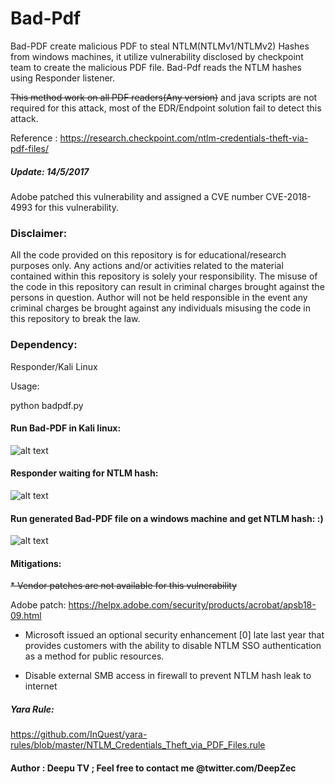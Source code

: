 # Bad-Pdf

Bad-PDF create malicious PDF to steal NTLM(NTLMv1/NTLMv2) Hashes from windows machines, it utilize vulnerability disclosed by checkpoint team to create the malicious PDF file. Bad-Pdf reads the NTLM hashes using Responder listener.

~~This method work on all PDF readers(Any version)~~ and java scripts are not required for this attack, most of the EDR/Endpoint solution fail to detect this attack.

Reference : https://research.checkpoint.com/ntlm-credentials-theft-via-pdf-files/

##### Update: 14/5/2017
Adobe patched this vulnerability and assigned a CVE number CVE-2018-4993 for this vulnerability.

 

### Disclaimer:

All the code provided on this repository is for educational/research purposes only. Any actions and/or activities related to the material contained within this repository is solely your responsibility. The misuse of the code in this repository can result in criminal charges brought against the persons in question. Author will not be held responsible in the event any criminal charges be brought against any individuals misusing the code in this repository to break the law.

### Dependency: 
Responder/Kali Linux

Usage:

python badpdf.py

#### Run Bad-PDF in Kali linux:

![alt text](https://github.com/deepzec/Bad-Pdf/blob/master/screenshots/bad-pdf.PNG "Bad-PDF")

#### Responder waiting for NTLM hash:

![alt text](https://github.com/deepzec/Bad-Pdf/blob/master/screenshots/responder.PNG "Bad-PDF")

#### Run generated Bad-PDF file on a windows machine and get NTLM hash: :)

![alt text](https://github.com/deepzec/Bad-Pdf/blob/master/screenshots/NTLM-hash.PNG "Bad-PDF")

#### Mitigations:

~~* Vendor patches are not available for this vulnerability~~

Adobe patch: https://helpx.adobe.com/security/products/acrobat/apsb18-09.html

* Microsoft issued an optional security enhancement [0] late last year that provides customers with the ability to disable NTLM SSO authentication as a method for public resources.

* Disable external SMB access in firewall to prevent NTLM hash leak to internet

##### Yara Rule:

https://github.com/InQuest/yara-rules/blob/master/NTLM_Credentials_Theft_via_PDF_Files.rule


#### Author : Deepu TV ; Feel free to contact me @twitter.com/DeepZec 

